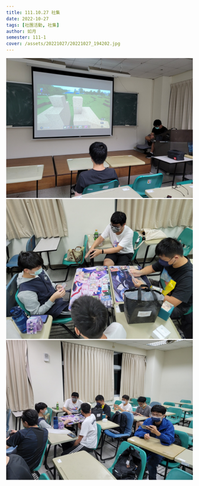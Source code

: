 ```yaml
---
title: 111.10.27 社集
date: 2022-10-27
tags: [社團活動, 社集]
author: 如月
semester: 111-1
cover: /assets/20221027/20221027_194202.jpg
---
```


![20221027_194202.jpg](/assets/20221027/20221027_194202.jpg) ![20221027_194211.jpg](/assets/20221027/20221027_194211.jpg)
![20221027_194221.jpg](/assets/20221027/20221027_194221.jpg)
